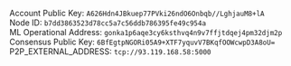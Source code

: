 Account Public Key: `A626Hdn4JBkuep77PVki26ndO6Onbqb//LghjauM8+lA`  
Node ID:  `b7dd3863523d78cc5a7c56ddb786395fe49c954a`  
ML Operational Address:  `gonka1p6aqe3cy6ksthvq4n9v7ffjtdqej4pm32djm2p`   
Consensus Public Key:   `6BfEgtpNGORi05A9+XTF7yquvV7BKqfOOWcwpD3A8oU=`  
P2P_EXTERNAL_ADDRESS:  `tcp://93.119.168.58:5000`  
